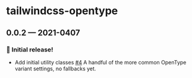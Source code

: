 # tailwindcss-opentype

## 0.0.2 — 2021-0407

### 🎉 Initial release!

- Add initial utility classes [#4](https://github.com/stormwarning/tailwindcss-opentype/pull/4)
  A handful of the more common OpenType variant settings, no fallbacks yet.
